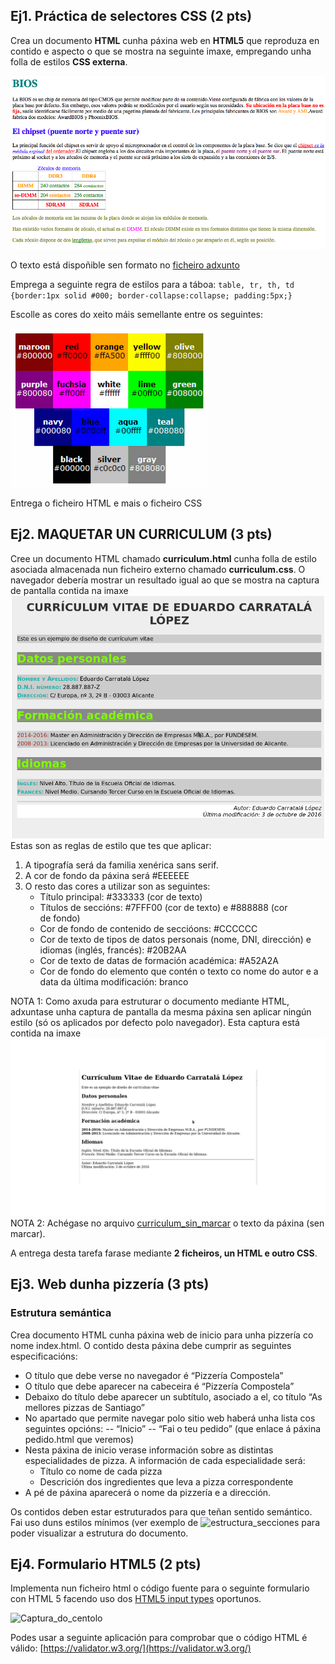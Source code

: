 ﻿
## Ej1. Práctica de selectores CSS  (**2 pts**)

Crea un documento ****HTML**** cunha páxina web en ****HTML5**** que reproduza en contido e aspecto o que se mostra na seguinte imaxe, empregando unha folla de estilos ****CSS externa****. 

![Captura_do_horario](../imgs/img_task_selectors.png)

O texto está dispoñible sen formato no [ficheiro adxunto](../recursos/Texto_tarefa_selectors.txt)

Emprega a seguinte regra de estilos para a táboa:
`table, tr, th, td {border:1px solid #000; border-collapse:collapse; padding:5px;}`

Escolle as cores do xeito máis semellante entre os seguintes: 

![paleta_cores](../imgs/paleta_cores.png)

Entrega o ficheiro HTML e mais o ficheiro CSS

## Ej2. MAQUETAR UN CURRICULUM  (**3 pts**)

Cree un documento HTML chamado **curriculum.html** cunha folla de estilo asociada almacenada nun ficheiro externo chamado **curriculum.css**.
O navegador debería mostrar un resultado igual ao que se mostra na captura de pantalla contida na imaxe
![curriculum_con_css](../imgs/curriculum_con_css.png)
Estas son as reglas de estilo que tes que aplicar:
1. A tipografía será da familia xenérica sans serif.
2. A cor de fondo da páxina será #EEEEEE
3. O resto das cores a utilizar son as seguintes:
   * Título principal: #333333 (cor de texto)
   * Títulos de seccións: #7FFF00 (cor de texto) e #888888 (cor de fondo)
   * Cor de fondo de contenido de seccióons: #CCCCCC
   * Cor de texto de tipos de datos personais (nome, DNI, dirección) e idiomas (inglés, francés): #20B2AA
   * Cor de texto de datas de formación académica: #A52A2A
   * Cor de fondo do elemento que contén o texto co nome do autor e a data da última modificación: branco

NOTA 1: Como axuda para estruturar o documento mediante HTML, adxuntase unha captura de pantalla da mesma páxina sen aplicar ningún estilo (só os aplicados por defecto polo navegador). Esta captura está contida na imaxe ![curriculum_sin_css](../imgs/curriculum_sin_css.png)
NOTA 2: Achégase no arquivo [curriculum_sin_marcar](../recursos/curriculum_sin_marcar.html) o texto da páxina (sen marcar).

A entrega desta tarefa farase mediante **2 ficheiros, un HTML e outro CSS**.


## Ej3. Web dunha pizzería (**3 pts**)

### Estrutura semántica

 Crea documento HTML cunha páxina web de inicio para unha pizzería co nome index.html. O contido desta páxina debe cumprir as seguintes especificacións: 
 - O título que debe verse no navegador é “Pizzería Compostela”
 - O título que debe aparecer na cabeceira é “Pizzería Compostela”
 - Debaixo do título debe aparecer un subtítulo, asociado a el, co título “As mellores pizzas de Santiago”
 - No apartado que permite navegar polo sitio web haberá unha lista cos seguintes opcións:
 -- “Inicio”
 -- “Fai o teu pedido” (que enlace á páxina pedido.html que veremos)
 - Nesta páxina de inicio verase información sobre as distintas especialidades de pizza. A información de cada especialidade será:
	 - Título co nome de cada pizza
	 - Descrición dos ingredientes que leva a pizza correspondente
 - A pé de páxina aparecerá o nome da pizzería e a dirección. 
 
Os contidos deben estar estruturados para que teñan sentido semántico. 
Fai uso duns estilos mínimos (ver exemplo de ![estructura_secciones](estructura_secciones_html) para poder visualizar a estrutura do documento.


## Ej4. Formulario HTML5  (**2 pts**)

Implementa nun ficheiro html o código fuente para o seguinte formulario con HTML 5 facendo uso dos [HTML5 input types](https://www.w3schools.com/html/html_form_input_types.asp) oportunos.

![Captura_do_centolo](../imgs/centollo.png)


Podes usar a seguinte aplicación para comprobar que o código HTML é válido: [https://validator.w3.org/](https://validator.w3.org/)


